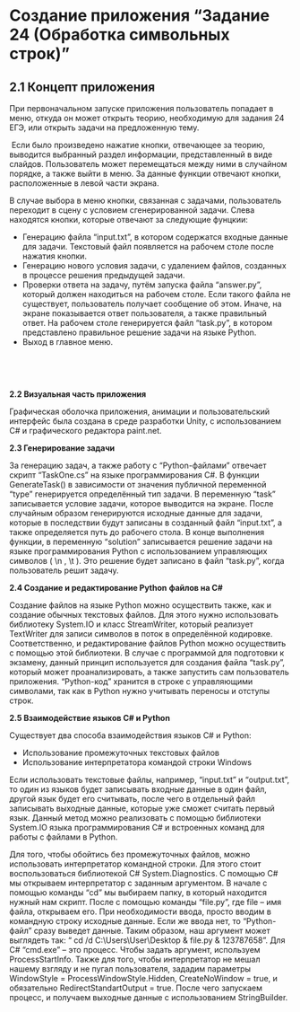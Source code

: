 <h1><strong>Создание приложения &ldquo;Задание 24 (Обработка символьных строк)&rdquo;</strong></h1>
<h2><a name="_Toc61210692"></a><strong>2.1 Концепт приложения</strong></h2>
<p>При первоначальном запуске приложения пользователь попадает в меню, откуда он может открыть теорию, необходимую для задания 24 ЕГЭ, или открыть задачи на предложенную тему.</p>
<p>&nbsp;Если было произведено нажатие кнопки, отвечающее за теорию, выводится выбранный раздел информации, представленный в виде слайдов. Пользователь может перемещаться между ними в случайном порядке, а также выйти в меню. За данные функции отвечают кнопки, расположенные в левой части экрана.</p>
<p>В случае выбора в меню кнопки, связанная с задачами, пользователь переходит в сцену с условием сгенерированной задачи. Слева находятся кнопки, которые отвечают за следующие фунцкии:</p>
<ul>
<li>Генерацию файла &ldquo;input.txt&rdquo;, в котором содержатся входные данные для задачи. Текстовый файл появляется на рабочем столе после нажатия кнопки.</li>
<li>Генерацию нового условия задачи, с удалением файлов, созданных в процессе решения предыдущей задачи.</li>
<li>Проверки ответа на задачу, путём запуска файла &ldquo;answer.py&rdquo;, который должен находиться на рабочем столе. Если такого файла не существует, пользователь получает сообщение об этом. Иначе, на экране показывается ответ пользователя, а также правильный ответ. На рабочем столе генерируется файл &ldquo;task.py&rdquo;, в котором представлено правильное решение задачи на языке Python.&nbsp;</li>
<li>Выход в главное меню.</li>
</ul>
<p><strong><br /> </strong></p>
<p><strong>&nbsp;</strong></p>
<p><a name="_Toc61210693"></a><strong>2.2 Визуальная часть приложения</strong></p>
<p>Графическая оболочка приложения, анимации и пользовательский интерфейс была создана в среде разработки Unity, с использованием C# и графического редактора paint.net.</p>
<p><a name="_Toc61210694"></a><strong>2.3 Генерирование задачи</strong></p>
<p>За генерацию задач, а также работу с &ldquo;Python-файлами&rdquo; отвечает скрипт &ldquo;TaskOne.cs&rdquo; на языке программирования C#. В функции GenerateTask() в зависимости от значения публичной переменной &ldquo;type&rdquo; генерируется определённый тип задачи. В переменную &ldquo;task&rdquo; записывается условие задачи, которое выводится на экране. После случайным образом генерируются исходные данные для задачи, которые в последствии будут записаны в созданный файл &ldquo;input.txt&rdquo;, а также определяется путь до рабочего стола. В конце выполнения функции, в переменную &ldquo;solution&rdquo; записывается решение задачи на языке программирования Python с использованием управляющих символов ( \n , \t ). Это решение будет записано в файл &ldquo;task.py&rdquo;, когда пользователь решит задачу.</p>
<p><a name="_Toc61210695"></a><strong>2.4 Создание и редактирование </strong><strong>Python</strong> <strong>файлов на С#</strong></p>
<p>Создание файлов на языке Python можно осуществить также, как и создание обычных текстовых файлов. Для этого нужно использовать библиотеку System.IO и класс StreamWriter, который реализует TextWriter для записи символов в поток в определённой кодировке. Соответственно, и редактирование файлов Python можно осуществить с помощью этой библиотеки. В случае с программой для подготовки к экзамену, данный принцип используется для создания файла &ldquo;task.py&rdquo;, который может проанализировать, а также запустить сам пользователь приложения. &ldquo;Python-код&rdquo; хранится в строке с управляющими символами, так как в Python нужно учитывать переносы и отступы строк.</p>
<p><a name="_Toc61210696"></a><strong>2.5 Взаимодействие языков </strong><strong>C</strong><strong># и </strong><strong>Python</strong></p>
<p>Существует два способа взаимодействия языков С# и Python:</p>
<ul>
<li>Использование промежуточных текстовых файлов</li>
<li>Использование интерпретатора командой строки Windows</li>
</ul>
<p>Если использовать текстовые файлы, например, &ldquo;input.txt&rdquo; и &ldquo;output.txt&rdquo;, то один из языков будет записывать входные данные в один файл, другой язык будет его считывать, после чего в отдельный файл записывать выходные данные, которые уже сможет считать первый язык. Данный метод можно реализовать с помощью библиотеки System.IO языка программирования C# и встроенных команд для работы с файлами в Python.</p>
<p>Для того, чтобы обойтись без промежуточных файлов, можно использовать интерпретатор командной строки. Для этого стоит воспользоваться библиотекой C# System.Diagnostics. С помощью C# мы открываем интерпретатор с заданным аргументом. В начале с помощью команды &ldquo;cd&rdquo; мы выбираем папку, в который находится нужный нам скрипт. После с помощью команды &ldquo;file.py&rdquo;, где file &ndash; имя файла, открываем его. При необходимости ввода, просто вводим в командную строку исходные данные. Если же ввода нет, то &ldquo;Python-файл&rdquo; сразу выведет данные. Таким образом, наш аргумент может выглядеть так: &ldquo; cd /d C:\Users\User\Desktop &amp; file.py &amp; 123787658&rdquo;. Для C# &ldquo;cmd.exe&rdquo; &ndash; это процесс. Чтобы задать аргумент, используем ProcessStartInfo. Также для того, чтобы интерпретатор не мешал нашему взгляду и не пугал пользователя, зададим параметры WindowStyle = ProcessWindowStyle.Hidden, CreateNoWindow = true, и обязательно RedirectStandartOutput = true. После чего запускаем процесс, и получаем выходные данные с использованием StringBuilder.&nbsp;</p>

